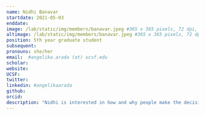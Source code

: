 ```yaml
---
name: Nidhi Banavar
startdate: 2021-05-03
enddate:
image: /lab/static/img/members/banavar.jpeg #365 x 365 pixels, 72 dpi, JPG
altimage: /lab/static/img/members/banavar.jpeg #365 x 365 pixels, 72 dpi, JPG
position: 5th year graduate student
subsequent:
pronouns: she/her
email:  #angelika.arada (at) ucsf.edu
scholar:
website:
UCSF:
twitter:
linkedin: #angelikaarada
github:
orcid:
description: "Nidhi is interested in how and why people make the decisions that they do."
---
```

